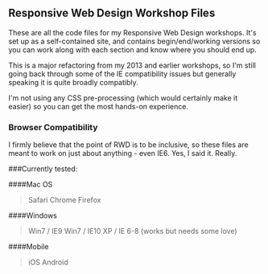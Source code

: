 ## Responsive Web Design Workshop Files

These are all the code files for my Responsive Web Design workshops. It's set up as a self-contained site, and contains begin/end/working versions so you can work along with each section and know where you should end up.

This is a major refactoring from my 2013 and earlier workshops, so I'm still going back through some of the IE compatibility issues but generally speaking it is quite broadly compatibly. 

I'm not using any CSS pre-processing (which would certainly make it easier) so you can get the most hands-on experience.

### Browser Compatibility

I firmly believe that the point of RWD is to be inclusive, so these files are meant to work on just about anything - even IE6. Yes, I said it. Really.

###Currently tested:

####Mac OS
> Safari
> Chrome
> Firefox

####Windows
> Win7 / IE9
> Win7 / IE10
> XP / IE 6-8 (works but needs some love)

####Mobile
> iOS
> Android


